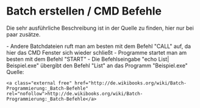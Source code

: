 # Batch erstellen / CMD Befehle

Die sehr ausführliche Beschreibung ist in der Quelle zu finden, hier nur bei paar zusätze.

<div class="vector-body" id="bkmrk-andere-batchdateien-"><div class="mw-body-content mw-content-ltr" dir="ltr" lang="de"><div class="mw-parser-output">- Andere Batchdateien ruft man am besten mit dem Befehl "CALL" auf, da hier das CMD Fenster sich wieder schließt
- Programme startet man am besten mit dem Befehl "START"
- Die Befehlseingabe "echo List| Beispiel.exe" übergibt den Befehl "List" an das Programm "Beispiel.exe"

</div></div></div>Quelle:

```
<a class="external free" href="http://de.wikibooks.org/wiki/Batch-Programmierung:_Batch-Befehle" rel="nofollow">http://de.wikibooks.org/wiki/Batch-Programmierung:_Batch-Befehle</a>
```